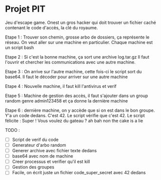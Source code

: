 # Projet PIT

Jeu d'escape game.
Onest un gros hacker qui doit trouver un fichier caché contenant le code d'accès, la clé du royaume.

Etape 1 : Trouver son chemin, grosse arbo de dossiers, ça représente le réseau. On veut aller sur une machine en particulier.
Chaque machine est un script bash

Etape 2 : Si c'est la bonne machine, ça sort une archive log.tar.gz
Il faut l'ouvrir et chercher les communications avec une autre machine.

Etape 3 : On arrive sur l'autre machine, cette fois-ci le script sort du base64. Il faut le décoder pour arriver sur une autre machine

Etape 4 : Nouvelle machine, il faut kill l'antivirus et verif

Etape 5 : Machine de gestion des accès, il faut s'ajouter dans un group random genre admin123458 et ça donne la dernière machine

Etape 6 : dernière machine, on y accède que si on est dans le bon groupe. Y'a un code dedans. C'est 42. Le script vérifie que c'est 42. 
Le script félicite : Super ! Vous voulez du gateau ? ah bah non the cake is a lie

TODO :
- [ ] Script de verif du code
- [ ] Generateur d'arbo random
- [ ] Generer archive avec fichier texte dedans
- [ ] base64 avec nom de machine
- [ ] Creer processus et verifier qu'il est kill
- [ ] Gestion des groupes
- [ ] Facile, on écrit juste un fichier code_super_secret avec 42 dedans
